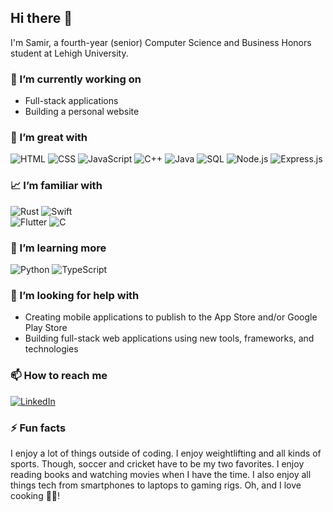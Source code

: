 ## Hi there 👋

I'm Samir, a fourth-year (senior) Computer Science and Business Honors student at Lehigh University.

### 📝 I’m currently working on

- Full-stack applications
- Building a personal website

### 🌳 I’m great with

<div display="flex">
    <img src="https://img.shields.io/badge/HTML5-%23E34F26.svg?style=for-the-badge&logo=html5&logoColor=white" alt="HTML"/>
    <img src="https://img.shields.io/badge/css3-%231572B6.svg?style=for-the-badge&logo=css3&logoColor=white" alt="CSS"/>
    <img src="https://img.shields.io/badge/JavaScript-%23F7DF1E.svg?style=for-the-badge&logo=javascript&logoColor=black" alt="JavaScript"/>
    <img src="https://img.shields.io/badge/C++-%2300599C.svg?style=for-the-badge&logo=c%2B%2B&logoColor=white" alt="C++"/>
    <img src="https://img.shields.io/badge/Java-%23ED8B00.svg?style=for-the-badge&logo=java&logoColor=white" alt="Java"/>
    <img src="https://img.shields.io/badge/SQL-%23316192.svg?style=for-the-badge&logo=sql&logoColor=white" alt="SQL"/>
    <img src="https://img.shields.io/badge/Node.js-%23339933.svg?style=for-the-badge&logo=node.js&logoColor=white" alt="Node.js"/>
    <img src="https://img.shields.io/badge/Express.js-%23404d59.svg?style=for-the-badge" 
alt="Express.js"/>
</div>

### 📈 I’m familiar with

<div display="flex">
    <img src="https://img.shields.io/badge/Rust-%23000000.svg?style=for-the-badge&logo=rust&logoColor=white" alt="Rust"/>
    <img src="https://img.shields.io/badge/Swift-%23FA7343.svg?style=for-the-badge&logo=swift&logoColor=white" alt="Swift"/>
<div display="flex">
    <img src="https://img.shields.io/badge/Flutter-%2302569B.svg?style=for-the-badge&logo=flutter&logoColor=white" alt="Flutter"/>
    <img src="https://img.shields.io/badge/C-%2300599C.svg?style=for-the-badge&logo=c&logoColor=white" 
alt="C"/>
</div>

### 🌱 I’m learning more

<img src="https://img.shields.io/badge/Python-%233776AB.svg?style=for-the-badge&logo=python&logoColor=white" alt="Python"/>
<img src="https://img.shields.io/badge/TypeScript-%23007ACC.svg?style=for-the-badge&logo=typescript&logoColor=white" alt="TypeScript"/>
</div>

### 🤔 I’m looking for help with

- Creating mobile applications to publish to the App Store and/or Google Play Store
- Building full-stack web applications using new tools, frameworks, and technologies

### 📫 How to reach me

<div display="flex">
  <a href="https://www.linkedin.com/in/samir-hassan1/">
    <img src="https://img.shields.io/badge/linkedin-%230077B5.svg?style=for-the-badge&logo=linkedin&logoColor=white" alt="LinkedIn"/>
  </a>
</div>

### ⚡ Fun facts

I enjoy a lot of things outside of coding. I enjoy weightlifting and all kinds of sports. Though, soccer and cricket have to be my two favorites. I enjoy reading books and watching movies when I have the time. I also enjoy all things tech from smartphones to laptops to gaming rigs. Oh, and I love cooking 🧑‍🍳!
